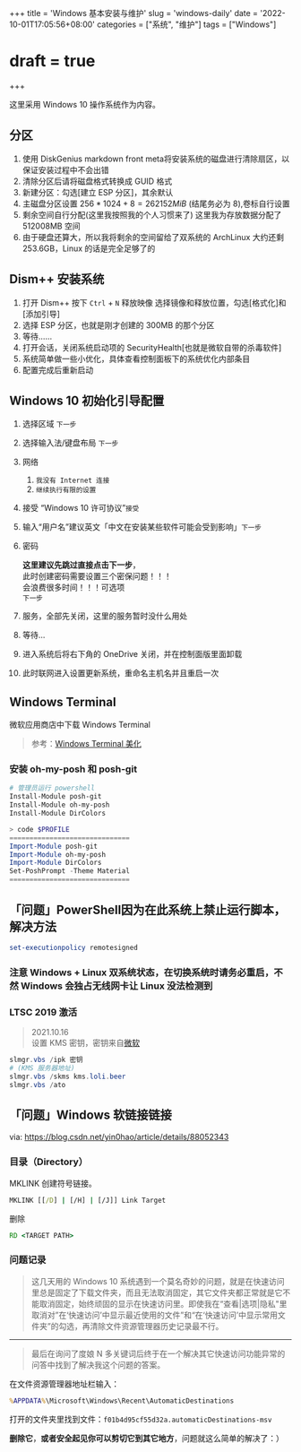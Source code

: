 +++
title = 'Windows 基本安装与维护'
slug = 'windows-daily'
date = '2022-10-01T17:05:56+08:00' 
categories = ["系统", "维护"]
tags = ["Windows"]
# draft = true
+++

这里采用 Windows 10 操作系统作为内容。

## 分区

1. 使用 DiskGenius markdown front meta将安装系统的磁盘进行清除扇区，以保证安装过程中不会出错
2. 清除分区后请将磁盘格式转换成 GUID 格式
3. 新建分区：勾选[建立 ESP 分区]，其余默认
4. 主磁盘分区设置 $256*1024+8=262152MiB$ (结尾务必为 8),卷标自行设置
5. 剩余空间自行分配(这里我按照我的个人习惯来了)
   这里我为存放数据分配了 512008MB 空间
6. 由于硬盘还算大，所以我将剩余的空间留给了双系统的 ArchLinux
   大约还剩 253.6GB，Linux 的话是完全足够了的

## Dism++ 安装系统

1. 打开 Dism++ 按下 `Ctrl` + `N` 释放映像 选择镜像和释放位置，勾选[格式化]和[添加引导]
2. 选择 ESP 分区，也就是刚才创建的 300MB 的那个分区
3. 等待……
4. 打开会话，关闭系统启动项的 SecurityHealth[也就是微软自带的杀毒软件]
5. 系统简单做一些小优化，具体查看控制面板下的系统优化内部条目
6. 配置完成后重新启动

## Windows 10 初始化引导配置

1. 选择区域 `下一步`
2. 选择输入法/键盘布局 `下一步`
3. 网络

   1. `我没有 Internet 连接`
   2. `继续执行有限的设置`

4. 接受 “Windows 10 许可协议”`接受`
5. 输入“用户名”建议英文「中文在安装某些软件可能会受到影响」`下一步`
6. 密码

   **这里建议先跳过直接点击下一步**，  
   此时创建密码需要设置三个密保问题！！！  
   会浪费很多时间！！！可选项  
   `下一步`

7. 服务，全部先关闭，这里的服务暂时没什么用处
8. 等待...
9. 进入系统后将右下角的 OneDrive 关闭，并在控制面版里面卸载
10. 此时联网进入设置更新系统，重命名主机名并且重启一次

## Windows Terminal

微软应用商店中下载 Windows Terminal

> 参考：[Windows Terminal 美化](https://zhuanlan.zhihu.com/p/352882990)

### 安装 oh-my-posh 和 posh-git

```powershell
# 管理员运行 powershell
Install-Module posh-git
Install-Module oh-my-posh
Install-Module DirColors
```

```powershell
> code $PROFILE
==============================
Import-Module posh-git
Import-Module oh-my-posh
Import-Module DirColors
Set-PoshPrompt -Theme Material
==============================
```

## 「问题」PowerShell因为在此系统上禁止运行脚本，解决方法

```powershell
set-executionpolicy remotesigned
```

### 注意 Windows + Linux 双系统状态，在切换系统时请务必重启，不然 Windows 会独占无线网卡让 Linux 没法检测到

### LTSC 2019 激活

> 2021.10.16  
> 设置 KMS 密钥，密钥来自[微软](https://docs.microsoft.com/zh-cn/windows-server/get-started/kms-client-activation-keys#windows-10-ltsc-2019 "ＫＭＳ激活说明")

```powershell
slmgr.vbs /ipk 密钥
# (KMS 服务器地址)
slmgr.vbs /skms kms.loli.beer
slmgr.vbs /ato
```

## 「问题」Windows 软链接链接

via: <https://blog.csdn.net/yin0hao/article/details/88052343>

### **目录（Directory）**

MKLINK 创建符号链接。

```cmd
MKLINK [[/D] | [/H] | [/J]] Link Target 
```

删除

```cmd
RD <TARGET PATH>
```

### 问题记录

> 这几天用的 Windows 10 系统遇到一个莫名奇妙的问题，就是在快速访问里总是固定了下载文件夹，而且无法取消固定，其它文件夹都正常就是它不能取消固定，始终顽固的显示在快速访问里。即使我在“查看|选项|隐私"里取消对”在‘快速访问’中显示最近使用的文件”和“在‘快速访问’中显示常用文件夹”的勾选，再清除文件资源管理器历史记录最不行。

---

> 最后在询问了度娘 N 多关键词后终于在一个解决其它快速访问功能异常的问答中找到了解决我这个问题的答案。

在文件资源管理器地址栏输入：

```cmd
%APPDATA%\Microsoft\Windows\Recent\AutomaticDestinations
```

打开的文件夹里找到文件：`f01b4d95cf55d32a.automaticDestinations-msv`

**删除它**，**或者安全起见你可以剪切它到其它地方**，问题就这么简单的解决了：）
